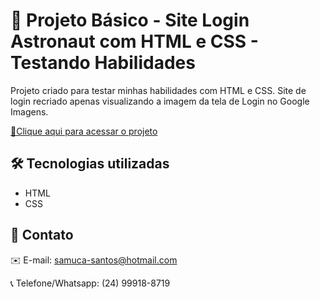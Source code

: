 # 📄 Projeto Básico - Site Login Astronaut com HTML e CSS - Testando Habilidades

 Projeto criado para testar minhas habilidades com HTML e CSS. Site de login recriado apenas visualizando a imagem da tela de Login no Google Imagens.

 [🔗Clique aqui para acessar o projeto](https://samukasouza.github.io/projeto-login-netflix/)

## 🛠️ Tecnologias utilizadas
* HTML
* CSS

## 📲 Contato

✉️ E-mail: samuca-santos@hotmail.com

📞 Telefone/Whatsapp: (24) 99918-8719
